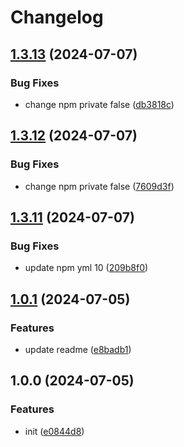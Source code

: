 # Changelog

## [1.3.13](https://github.com/polyrepos/template-base/compare/v1.3.12...v1.3.13) (2024-07-07)


### Bug Fixes

* change npm private false ([db3818c](https://github.com/polyrepos/template-base/commit/db3818c520b0fe7654291efbcbbf2fd6d9fa6253))

## [1.3.12](https://github.com/polyrepos/template-base/compare/v1.3.11...v1.3.12) (2024-07-07)


### Bug Fixes

* change npm private false ([7609d3f](https://github.com/polyrepos/template-base/commit/7609d3fa09b2cca3676930c859973c966d5fe18e))

## [1.3.11](https://github.com/polyrepos/template-base/compare/v1.3.10...v1.3.11) (2024-07-07)


### Bug Fixes

* update npm yml 10 ([209b8f0](https://github.com/polyrepos/template-base/commit/209b8f0699e08f839661c08b0555d966baf0ced7))

## [1.0.1](https://github.com/polyrepos/template-bun/compare/v1.0.0...v1.1.0) (2024-07-05)

### Features

- update readme ([e8badb1](https://github.com/polyrepos/template-bun/commit/e8badb114c6569325f7a5cf83366ead0ffd36b67))

## 1.0.0 (2024-07-05)

### Features

- init ([e0844d8](https://github.com/polyrepos/template-bun/commit/e0844d887faa1e6b779e99337790359a36fc9966))
